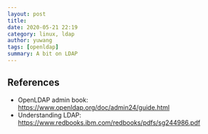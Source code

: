 ```yaml
---
layout: post
title: 
date: 2020-05-21 22:19
category: linux, ldap
author: yuwang
tags: [openldap]
summary: A bit on LDAP
---
```


## 

## References

- OpenLDAP admin book: https://www.openldap.org/doc/admin24/guide.html
- Understanding LDAP: https://www.redbooks.ibm.com/redbooks/pdfs/sg244986.pdf

